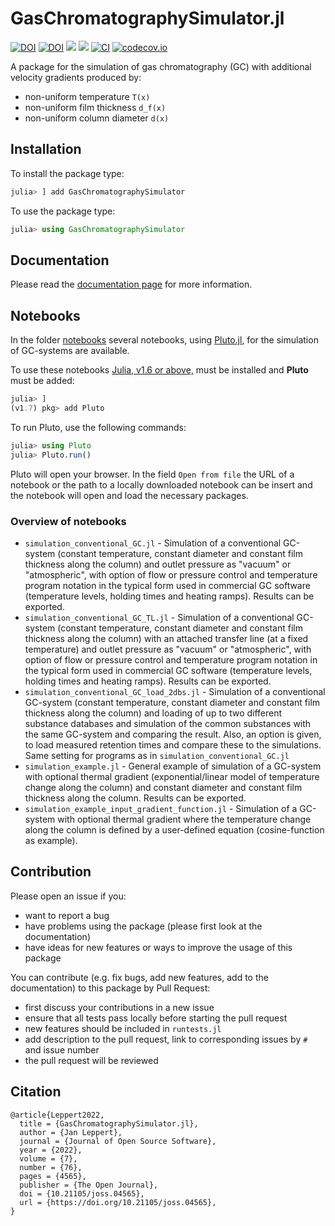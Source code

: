 # GasChromatographySimulator.jl

[![DOI](https://joss.theoj.org/papers/10.21105/joss.04565/status.svg)](https://doi.org/10.21105/joss.04565)
[![DOI](https://zenodo.org/badge/421858896.svg)](https://zenodo.org/badge/latestdoi/421858896)
[![](https://img.shields.io/badge/docs-stable-blue.svg)](https://GasChromatographyToolbox.github.io/GasChromatographySimulator.jl/stable)
[![](https://img.shields.io/badge/docs-dev-blue.svg)](https://GasChromatographyToolbox.github.io/GasChromatographySimulator.jl/dev)
[![CI](https://github.com/GasChromatographyToolbox/GasChromatographySimulator.jl/actions/workflows/ci.yml/badge.svg)](https://github.com/GasChromatographyToolbox/GasChromatographySimulator.jl/actions/workflows/ci.yml)
[![codecov.io](http://codecov.io/github/GasChromatographyToolbox/GasChromatographySimulator.jl/coverage.svg?branch=main)](http://codecov.io/github/GasChromatographyToolbox/GasChromatographySimulator.jl?branch=main)

A package for the simulation of gas chromatography (GC) with additional velocity gradients produced by:
- non-uniform temperature ``T(x)``
- non-uniform film thickness ``d_f(x)``
- non-uniform column diameter ``d(x)``

## Installation

To install the package type:

```julia
julia> ] add GasChromatographySimulator
```

To use the package type:

```julia
julia> using GasChromatographySimulator
```

## Documentation

Please read the [documentation page](https://gaschromatographytoolbox.github.io/GasChromatographySimulator.jl/dev/) for more information.

## Notebooks

In the folder [notebooks](https://github.com/GasChromatographyToolbox/GasChromatographySimulator.jl/tree/main/notebooks) several notebooks, using [Pluto.jl](https://github.com/fonsp/Pluto.jl), for the simulation of GC-systems are available. 

To use these notebooks [Julia, v1.6 or above,](https://julialang.org/downloads/#current_stable_release) must be installed and **Pluto** must be added:

```julia
julia> ]
(v1.7) pkg> add Pluto
```

To run Pluto, use the following commands:

```julia
julia> using Pluto
julia> Pluto.run()
```

Pluto will open your browser. In the field `Open from file` the URL of a notebook or the path to a locally downloaded notebook can be insert and the notebook will open and load the necessary packages. 

### Overview of notebooks

- `simulation_conventional_GC.jl` - Simulation of a conventional GC-system (constant temperature, constant diameter and constant film thickness along the column) and outlet pressure as "vacuum" or "atmospheric", with option of flow or pressure control and temperature program notation in the typical form used in commercial GC software (temperature levels, holding times and heating ramps). Results can be exported.
- `simulation_conventional_GC_TL.jl` - Simulation of a conventional GC-system (constant temperature, constant diameter and constant film thickness along the column) with an attached transfer line (at a fixed temperature) and outlet pressure as "vacuum" or "atmospheric", with option of flow or pressure control and temperature program notation in the typical form used in commercial GC software (temperature levels, holding times and heating ramps). Results can be exported. 
- `simulation_conventional_GC_load_2dbs.jl` - Simulation of a conventional GC-system (constant temperature, constant diameter and constant film thickness along the column) and loading of up to two different substance databases and simulation of the common substances with the same GC-system and comparing the result. Also, an option is given, to load measured retention times and compare these to the simulations. Same setting for programs as in `simulation_conventional_GC.jl`
- `simulation_example.jl` - General example of simulation of a GC-system with optional thermal gradient (exponential/linear model of temperature change along the column) and constant diameter and constant film thickness along the column. Results can be exported. 
- `simulation_example_input_gradient_function.jl` - Simulation of a GC-system with optional thermal gradient where the temperature change along the column is defined by a user-defined equation (cosine-function as example).

## Contribution

Please open an issue if you:
- want to report a bug 
- have problems using the package (please first look at the documentation)
- have ideas for new features or ways to improve the usage of this package 

You can contribute (e.g. fix bugs, add new features, add to the documentation) to this package by Pull Request: 
- first discuss your contributions in a new issue
- ensure that all tests pass locally before starting the pull request
- new features should be included in `runtests.jl`
- add description to the pull request, link to corresponding issues by `#` and issue number
- the pull request will be reviewed

## Citation

```
@article{Leppert2022, 
  title = {GasChromatographySimulator.jl},
  author = {Jan Leppert}, 
  journal = {Journal of Open Source Software},
  year = {2022}, 
  volume = {7}, 
  number = {76}, 
  pages = {4565},
  publisher = {The Open Journal}, 
  doi = {10.21105/joss.04565}, 
  url = {https://doi.org/10.21105/joss.04565}, 
}
```
